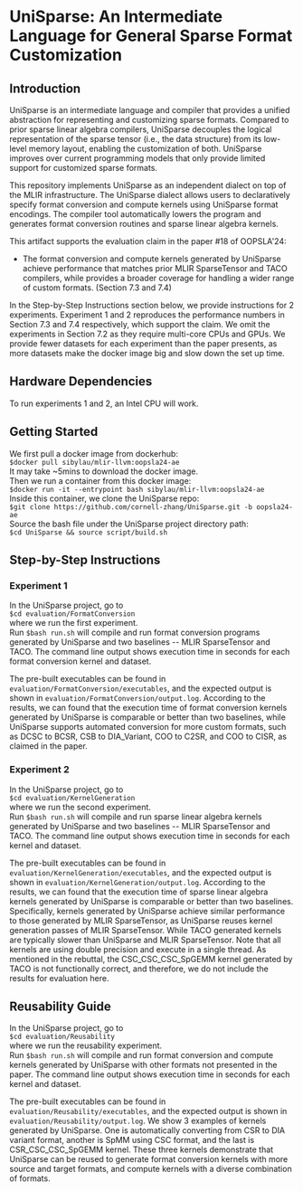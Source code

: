 # UniSparse: An Intermediate Language for General Sparse Format Customization

## Introduction  
UniSparse is an intermediate language and compiler that provides a unified abstraction for representing and customizing sparse formats. Compared to prior sparse linear algebra compilers, UniSparse decouples the logical representation of the sparse tensor (i.e., the data structure) from its low-level memory layout, enabling the customization of both. UniSparse improves over current programming models that only provide limited support for customized sparse formats.

This repository implements UniSparse as an independent dialect on top of the MLIR infrastructure. The UniSparse  dialect allows users to declaratively specify format conversion and compute kernels using UniSparse format encodings. The compiler tool automatically lowers the program and generates format conversion routines and sparse linear algebra kernels.

This artifact supports the evaluation claim in the paper #18 of OOPSLA'24:
  - The format conversion and compute kernels generated by UniSparse achieve performance that matches prior MLIR SparseTensor and TACO compilers, while provides a broader coverage for handling a wider range of custom formats. (Section 7.3 and 7.4)

In the Step-by-Step Instructions section below, we provide instructions for 2 experiments. Experiment 1 and 2 reproduces the performance numbers in Section 7.3 and 7.4 respectively, which support the claim. We omit the experiments in Section 7.2 as they require multi-core CPUs and GPUs. We provide fewer datasets for each experiment than the paper presents, as more datasets make the docker image big and slow down the set up time.

## Hardware Dependencies

To run experiments 1 and 2, an Intel CPU will work.

## Getting Started
We first pull a docker image from dockerhub:  
`$docker pull sibylau/mlir-llvm:oopsla24-ae`  
It may take ~5mins to download the docker image.  
Then we run a container from this docker image:  
`$docker run -it --entrypoint bash sibylau/mlir-llvm:oopsla24-ae`  
Inside this container, we clone the UniSparse repo:  
`$git clone https://github.com/cornell-zhang/UniSparse.git -b oopsla24-ae`  
Source the bash file under the UniSparse project directory path:  
`$cd UniSparse && source script/build.sh`  


## Step-by-Step Instructions
### Experiment 1
In the UniSparse project, go to  
`$cd evaluation/FormatConversion`  
where we run the first experiment.  
Run `$bash run.sh` will compile and run format conversion programs generated by UniSparse and two baselines -- MLIR SparseTensor and TACO. The command line output shows execution time in seconds for each format conversion kernel and dataset.

The pre-built executables can be found in `evaluation/FormatConversion/executables`, and the expected output is shown in `evaluation/FormatConversion/output.log`. According to the results, we can found that the execution time of format conversion kernels generated by UniSparse is comparable or better than two baselines, while UniSparse supports automated conversion for more custom formats, such as DCSC to BCSR, CSB to DIA_Variant, COO to C2SR, and COO to CISR, as claimed in the paper.

### Experiment 2
In the UniSparse project, go to  
`$cd evaluation/KernelGeneration`  
where we run the second experiment.  
Run `$bash run.sh` will compile and run sparse linear algebra kernels generated by UniSparse and two baselines -- MLIR SparseTensor and TACO. The command line output shows execution time in seconds for each kernel and dataset.

The pre-built executables can be found in `evaluation/KernelGeneration/executables`, and the expected output is shown in `evaluation/KernelGeneration/output.log`. According to the results, we can found that the execution time of sparse linear algebra kernels generated by UniSparse is comparable or better than two baselines. Specifically, kernels generated by UniSparse achieve similar performance to those generated by MLIR SparseTensor, as UniSparse reuses kernel generation passes of MLIR SparseTensor. While TACO generated kernels are typically slower than UniSparse and MLIR SparseTensor. Note that all kernels are using double precision and execute in a single thread. As mentioned in the rebuttal, the CSC_CSC_CSC_SpGEMM kernel generated by TACO is not functionally correct, and therefore, we do not include the results for evaluation here.

## Reusability Guide
In the UniSparse project, go to  
`$cd evaluation/Reusability`  
where we run the reusability experiment.  
Run `$bash run.sh` will compile and run format conversion and compute kernels generated by UniSparse with other formats not presented in the paper. The command line output shows execution time in seconds for each kernel and dataset.

The pre-built executables can be found in `evaluation/Reusability/executables`, and the expected output is shown in `evaluation/Reusability/output.log`. We show 3 examples of kernels generated by UniSparse. One is automatically converting from CSR to DIA variant format, another is SpMM using CSC format, and the last is CSR_CSC_CSC_SpGEMM kernel. These three kernels demonstrate that UniSparse can be reused to generate format conversion kernels with more source and target formats, and compute kernels with a diverse combination of formats.

